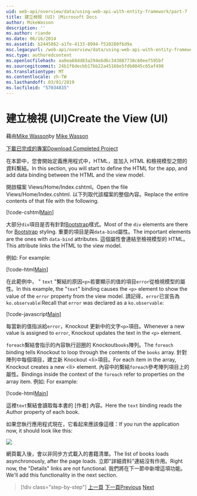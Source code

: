 ```yaml
---
uid: web-api/overview/data/using-web-api-with-entity-framework/part-7
title: 建立檢視 (UI) |Microsoft Docs
author: MikeWasson
description: ''
ms.author: riande
ms.date: 06/16/2014
ms.assetid: b2445062-a1fe-4133-8994-f510280f6d9a
msc.legacyurl: /web-api/overview/data/using-web-api-with-entity-framework/part-7
msc.type: authoredcontent
ms.openlocfilehash: aa0ea68dd83a294e6d6c343887738c60eef595bf
ms.sourcegitcommit: 24b1f6decbb17bb22a45166e5fdb0845c65af498
ms.translationtype: MT
ms.contentlocale: zh-TW
ms.lasthandoff: 03/01/2019
ms.locfileid: "57034835"
---
```

<a name="create-the-view-ui"></a><span data-ttu-id="0192a-102">建立檢視 (UI)</span><span class="sxs-lookup"><span data-stu-id="0192a-102">Create the View (UI)</span></span>
====================
<span data-ttu-id="0192a-103">藉由[Mike Wasson](https://github.com/MikeWasson)</span><span class="sxs-lookup"><span data-stu-id="0192a-103">by [Mike Wasson](https://github.com/MikeWasson)</span></span>

[<span data-ttu-id="0192a-104">下載已完成的專案</span><span class="sxs-lookup"><span data-stu-id="0192a-104">Download Completed Project</span></span>](https://github.com/MikeWasson/BookService)

<span data-ttu-id="0192a-105">在本節中，您會開始定義應用程式中，HTML，並加入 HTML 和檢視模型之間的資料繫結。</span><span class="sxs-lookup"><span data-stu-id="0192a-105">In this section, you will start to define the HTML for the app, and add data binding between the HTML and the view model.</span></span>

<span data-ttu-id="0192a-106">開啟檔案 Views/Home/Index.cshtml。</span><span class="sxs-lookup"><span data-stu-id="0192a-106">Open the file Views/Home/Index.cshtml.</span></span> <span data-ttu-id="0192a-107">以下列取代該檔案的整個內容。</span><span class="sxs-lookup"><span data-stu-id="0192a-107">Replace the entire contents of that file with the following.</span></span>

[!code-cshtml[Main](part-7/samples/sample1.cshtml)]

<span data-ttu-id="0192a-108">大部分`div`項目是否有針對[Bootstrap](http://getbootstrap.com/)樣式。</span><span class="sxs-lookup"><span data-stu-id="0192a-108">Most of the `div` elements are there for [Bootstrap](http://getbootstrap.com/) styling.</span></span> <span data-ttu-id="0192a-109">重要的項目是與`data-bind`屬性。</span><span class="sxs-lookup"><span data-stu-id="0192a-109">The important elements are the ones with `data-bind` attributes.</span></span> <span data-ttu-id="0192a-110">這個屬性會連結至檢視模型的 HTML。</span><span class="sxs-lookup"><span data-stu-id="0192a-110">This attribute links the HTML to the view model.</span></span>

<span data-ttu-id="0192a-111">例如: </span><span class="sxs-lookup"><span data-stu-id="0192a-111">For example:</span></span>

[!code-html[Main](part-7/samples/sample2.html)]

<span data-ttu-id="0192a-112">在此範例中， &quot; `text` &quot;繫結的原因`<p>`若要顯示的值的項目`error`從檢視模型的屬性。</span><span class="sxs-lookup"><span data-stu-id="0192a-112">In this example, the &quot;`text`&quot; binding causes the `<p>` element to show the value of the `error` property from the view model.</span></span> <span data-ttu-id="0192a-113">請記得，`error`已宣告為`ko.observable`:</span><span class="sxs-lookup"><span data-stu-id="0192a-113">Recall that `error` was declared as a `ko.observable`:</span></span>

[!code-javascript[Main](part-7/samples/sample3.js)]

<span data-ttu-id="0192a-114">每當新的值指派給`error`，Knockout 更新中的文字`<p>`項目。</span><span class="sxs-lookup"><span data-stu-id="0192a-114">Whenever a new value is assigned to `error`, Knockout updates the text in the `<p>` element.</span></span>

<span data-ttu-id="0192a-115">`foreach`繫結會指示的內容執行迴圈的 Knockout`books`陣列。</span><span class="sxs-lookup"><span data-stu-id="0192a-115">The `foreach` binding tells Knockout to loop through the contents of the `books` array.</span></span> <span data-ttu-id="0192a-116">針對陣列中每個項目，建立新 Knockout &lt;li&gt;項目。</span><span class="sxs-lookup"><span data-stu-id="0192a-116">For each item in the array, Knockout creates a new &lt;li&gt; element.</span></span> <span data-ttu-id="0192a-117">內容中的繫結`foreach`參考陣列項目上的屬性。</span><span class="sxs-lookup"><span data-stu-id="0192a-117">Bindings inside the context of the `foreach` refer to properties on the array item.</span></span> <span data-ttu-id="0192a-118">例如: </span><span class="sxs-lookup"><span data-stu-id="0192a-118">For example:</span></span>

[!code-html[Main](part-7/samples/sample4.html)]

<span data-ttu-id="0192a-119">這裡`text`繫結會讀取每本書的 [作者] 內容。</span><span class="sxs-lookup"><span data-stu-id="0192a-119">Here the `text` binding reads the Author property of each book.</span></span>

<span data-ttu-id="0192a-120">如果您執行應用程式現在，它看起來應該像這樣：</span><span class="sxs-lookup"><span data-stu-id="0192a-120">If you run the application now, it should look like this:</span></span>

![](part-7/_static/image1.png)

<span data-ttu-id="0192a-121">網頁載入後，會以非同步方式載入的書籍清單。</span><span class="sxs-lookup"><span data-stu-id="0192a-121">The list of books loads asynchronously, after the page loads.</span></span> <span data-ttu-id="0192a-122">立即&quot;詳細資料&quot;連結沒有作用。</span><span class="sxs-lookup"><span data-stu-id="0192a-122">Right now, the &quot;Details&quot; links are not functional.</span></span> <span data-ttu-id="0192a-123">我們將在下一節中新增這項功能。</span><span class="sxs-lookup"><span data-stu-id="0192a-123">We'll add this functionality in the next section.</span></span>

> [!div class="step-by-step"]
> <span data-ttu-id="0192a-124">[上一頁](part-6.md)
> [下一頁](part-8.md)</span><span class="sxs-lookup"><span data-stu-id="0192a-124">[Previous](part-6.md)
[Next](part-8.md)</span></span>
